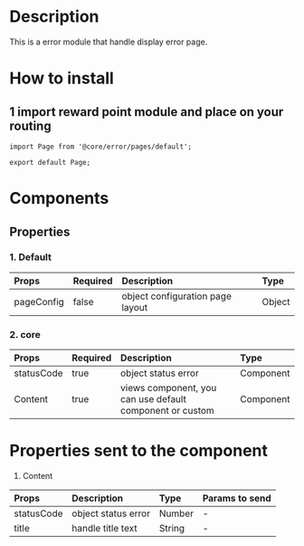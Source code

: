 # Description

This is a error module that handle display error page.

# How to install
## 1 import reward point module and place on your routing

````
import Page from '@core/error/pages/default';

export default Page;
````

# Components
## Properties
### 1. Default

| Props       | Required | Description | Type |
| :---        | :---     | :---        |:---  |
| pageConfig  | false    | object configuration page layout      | Object|

### 2. core
| Props       | Required | Description | Type |
| :---        | :---     | :---        |:---  |
| statusCode  | true    | object status error | Component |
| Content     | true     | views component, you can use default component or custom | Component |

# Properties sent to the component

1. Content

| Props       | Description | Type | Params to send |
| :---        | :---        |:---  | :---  |
| statusCode  | object status error | Number | - |
| title       | handle title text | String | - |